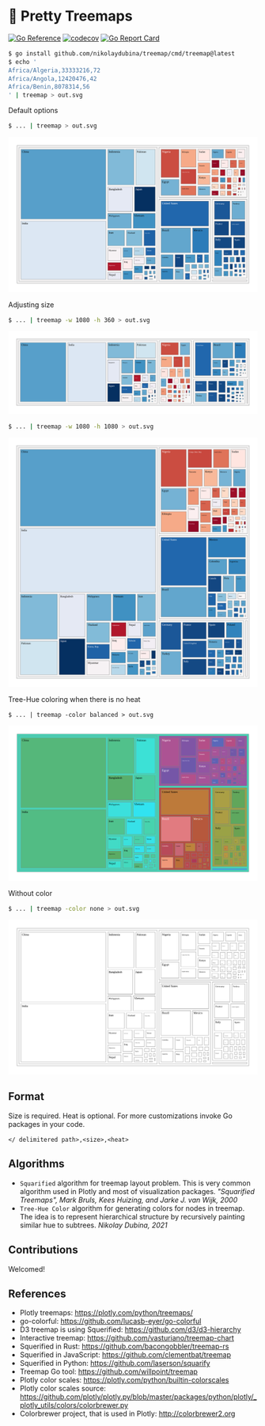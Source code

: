# 🍬 Pretty Treemaps

[![Go Reference](https://pkg.go.dev/badge/github.com/nikolaydubina/treemap.svg)](https://pkg.go.dev/github.com/nikolaydubina/treemap)
[![codecov](https://codecov.io/gh/nikolaydubina/treemap/branch/main/graph/badge.svg?token=h3S894POFO)](https://codecov.io/gh/nikolaydubina/treemap)
[![Go Report Card](https://goreportcard.com/badge/github.com/nikolaydubina/treemap)](https://goreportcard.com/report/github.com/nikolaydubina/treemap)

```bash
$ go install github.com/nikolaydubina/treemap/cmd/treemap@latest 
$ echo '
Africa/Algeria,33333216,72
Africa/Angola,12420476,42
Africa/Benin,8078314,56
' | treemap > out.svg
```

Default options
```bash
$ ... | treemap > out.svg
```
![example](./docs/gapminder-2007-population-life.svg)

Adjusting size
```bash
$ ... | treemap -w 1080 -h 360 > out.svg
```
![example-narrow](./docs/gapminder-2007-population-life-1080x360.svg)

```bash
$ ... | treemap -w 1080 -h 1080 > out.svg
```
![example-square](./docs/gapminder-2007-population-life-1080x1080.svg)

Tree-Hue coloring when there is no heat
```
$ ... | treemap -color balanced > out.svg
```
![example-balanced](./docs/gapminder-2007-population-life-balanced.svg)

Without color
```bash
$ ... | treemap -color none > out.svg
```
![example-no-color](./docs/gapminder-2007-population-life-nocolor.svg)

## Format

Size is required. Heat is optional. For more customizations invoke Go packages in your code. 

```
</ delimitered path>,<size>,<heat>
```

## Algorithms

* `Squarified` algorithm for treemap layout problem. This is very common algorithm used in Plotly and most of visualization packages. _"Squarified Treemaps", Mark Bruls, Kees Huizing, and Jarke J. van Wijk, 2000_
* `Tree-Hue Color` algorithm for generating colors for nodes in treemap. The idea is to represent hierarchical structure by recursively painting similar hue to subtrees. _Nikolay Dubina, 2021_

## Contributions

Welcomed!

## References

* Plotly treemaps: https://plotly.com/python/treemaps/
* go-colorful: https://github.com/lucasb-eyer/go-colorful
* D3 treemap is using Squerified: https://github.com/d3/d3-hierarchy
* Interactive treemap: https://github.com/vasturiano/treemap-chart
* Squerified in Rust: https://github.com/bacongobbler/treemap-rs
* Squerified in JavaScript: https://github.com/clementbat/treemap
* Squerified in Python: https://github.com/laserson/squarify
* Treemap Go tool: https://github.com/willpoint/treemap
* Plotly color scales: https://plotly.com/python/builtin-colorscales
* Plotly color scales source: https://github.com/plotly/plotly.py/blob/master/packages/python/plotly/_plotly_utils/colors/colorbrewer.py
* Colorbrewer project, that is used in Plotly: http://colorbrewer2.org
